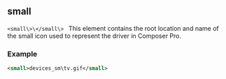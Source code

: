 
## small

`<small\>\</small\>
`
This element contains the root location and name of the small icon used to represent the driver in Composer Pro.


### Example

```xml
<small>devices_sm\tv.gif</small>
```


